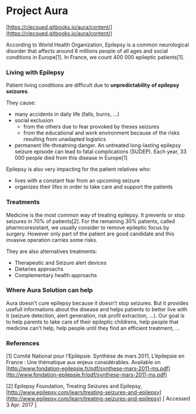 # Project Aura

[https://clecoued.gitbooks.io/aura/content/](https://clecoued.gitbooks.io/aura/content/)

According to World Health Organization, Epilepsy is a common neurological disorder that affects around 6 millions people of all ages and social conditions in Europe\[1\]. In France, we count 400 000 epileptic patients\[1\].

### Living with Epilepsy

Patient living conditions are difficult due to **unpredictability** **of epilepsy seizures**.

They cause:

* many accidents in daily life \(falls, burns, ...\)
* social exclusion
  * from the others due to fear provoked by theses seizures
  * from the educational and work environment because of the risks resulting from unadapted logistics 
* permanent life-threatning danger. An untreated long-lasting epilepsy seizure episode can lead to fatal complications \(SUDEP\). Each year, 33 000 people died from this disease in Europe\[1\]

Epilepsy is also very impacting for the patient relatives who:

* lives with a constant fear from an upcoming seizure 
* organizes their lifes in order to take care and support the patients 

### Treatments

Medicine is the most common way of treating epilepsy. It prevents or stop seizures in 70% of patients\[2\]. For the remaining 30% patients, called pharmcoresistant, we usually consider to remove epileptic focus by surgery. However only part of the patient are good candidate and this invasive operation carries some risks.

They are also alternatives treatments:

* Therapeutic and Seizure alert devices
* Dietaries approachs 
* Complementary health approachs 

### Where Aura Solution can help

Aura doesn't cure epilepsy because it doesn't stop seizures. But it provides usefull informations about the disease and helps patients to better live with it \(seizure detection, alert generation, risk profil extraction, ...\). Our goal is to help parents to take care of their epileptic childrens, help people that medicine can't help, help people until they find an efficient treatment, ...

### References

\[1\] Comité National pour l’Epilepsie. Synthèse de mars 2011, L’épilepsie en France : Une thématique aux enjeux considérables. Available on [http://www.fondation-epilepsie.fr/pdf/synthese-mars-2011-ms.pdf](ttp://www.fondation-epilepsie.fr/pdf/synthese-mars-2011-ms.pdf)

\[2\] Epilepsy Foundation, Treating Seizures and Epilepsy, [http://www.epilepsy.com/learn/treating-seizures-and-epilepsy](http://www.epilepsy.com/learn/treating-seizures-and-epilepsy) \[ Accessed 3 Apr. 2017 \]

